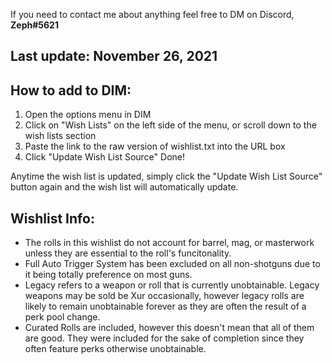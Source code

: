 If you need to contact me about anything feel free to DM on Discord, **Zeph#5621**

## Last update: November 26, 2021



## How to add to DIM:

1) Open the options menu in DIM
2) Click on "Wish Lists" on the left side of the menu, or scroll down to the wish lists section
3) Paste the link to the raw version of wishlist.txt into the URL box
4) Click "Update Wish List Source"
Done!

Anytime the wish list is updated, simply click the "Update Wish List Source" button again and the wish list will automatically update.

## Wishlist Info:

- The rolls in this wishlist do not account for barrel, mag, or masterwork unless they are essential to the roll's funcitonality.
- Full Auto Trigger System has been excluded on all non-shotguns due to it being totally preference on most guns.
- Legacy refers to a weapon or roll that is currently unobtainable. Legacy weapons may be sold be Xur occasionally, however legacy rolls are likely to remain unobtainable forever as they are often the result of a perk pool change.
- Curated Rolls are included, however this doesn't mean that all of them are good. They were included for the sake of completion since they often feature perks otherwise unobtainable.
